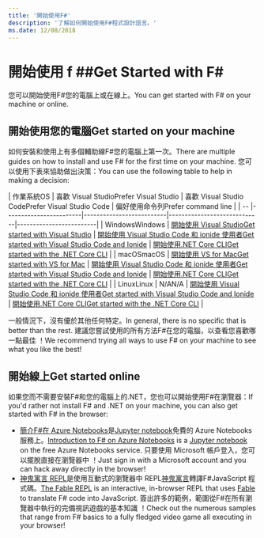 ```yaml
---
title: '開始使用F#'
description: '了解如何開始使用F#程式設計語言。'
ms.date: 12/08/2018
---
```

# <a name="get-started-with-f"></a><span data-ttu-id="b410f-103">開始使用 f #\#</span><span class="sxs-lookup"><span data-stu-id="b410f-103">Get Started with F\#</span></span>

<span data-ttu-id="b410f-104">您可以開始使用F#您的電腦上或在線上。</span><span class="sxs-lookup"><span data-stu-id="b410f-104">You can get started with F# on your machine or online.</span></span>

## <a name="get-started-on-your-machine"></a><span data-ttu-id="b410f-105">開始使用您的電腦</span><span class="sxs-lookup"><span data-stu-id="b410f-105">Get started on your machine</span></span>

<span data-ttu-id="b410f-106">如何安裝和使用上有多個輔助線F#您的電腦上第一次。</span><span class="sxs-lookup"><span data-stu-id="b410f-106">There are multiple guides on how to install and use F# for the first time on your machine.</span></span>  <span data-ttu-id="b410f-107">您可以使用下表來協助做出決策：</span><span class="sxs-lookup"><span data-stu-id="b410f-107">You can use the following table to help in making a decision:</span></span>

| <span data-ttu-id="b410f-108">作業系統</span><span class="sxs-lookup"><span data-stu-id="b410f-108">OS</span></span> | <span data-ttu-id="b410f-109">喜歡 Visual Studio</span><span class="sxs-lookup"><span data-stu-id="b410f-109">Prefer Visual Studio</span></span> | <span data-ttu-id="b410f-110">喜歡 Visual Studio Code</span><span class="sxs-lookup"><span data-stu-id="b410f-110">Prefer Visual Studio Code</span></span> | <span data-ttu-id="b410f-111">偏好使用命令列</span><span class="sxs-lookup"><span data-stu-id="b410f-111">Prefer command line</span></span> |
| -- |------------------------|--------------------------|-----------------------------|-------------------------|
| <span data-ttu-id="b410f-112">Windows</span><span class="sxs-lookup"><span data-stu-id="b410f-112">Windows</span></span> | [<span data-ttu-id="b410f-113">開始使用 Visual Studio</span><span class="sxs-lookup"><span data-stu-id="b410f-113">Get started with Visual Studio</span></span>](get-started-visual-studio.md) | [<span data-ttu-id="b410f-114">開始使用 Visual Studio Code 和 ionide 使用者</span><span class="sxs-lookup"><span data-stu-id="b410f-114">Get started with Visual Studio Code and Ionide</span></span>](get-started-vscode.md) | [<span data-ttu-id="b410f-115">開始使用.NET Core CLI</span><span class="sxs-lookup"><span data-stu-id="b410f-115">Get started with the .NET Core CLI</span></span>](get-started-command-line.md) |
| <span data-ttu-id="b410f-116">macOS</span><span class="sxs-lookup"><span data-stu-id="b410f-116">macOS</span></span> | [<span data-ttu-id="b410f-117">開始使用 VS for Mac</span><span class="sxs-lookup"><span data-stu-id="b410f-117">Get started with VS for Mac</span></span>](get-started-with-visual-studio-for-mac.md) | [<span data-ttu-id="b410f-118">開始使用 Visual Studio Code 和 ionide 使用者</span><span class="sxs-lookup"><span data-stu-id="b410f-118">Get started with Visual Studio Code and Ionide</span></span>](get-started-vscode.md) | [<span data-ttu-id="b410f-119">開始使用.NET Core CLI</span><span class="sxs-lookup"><span data-stu-id="b410f-119">Get started with the .NET Core CLI</span></span>](get-started-command-line.md) |
| <span data-ttu-id="b410f-120">Linux</span><span class="sxs-lookup"><span data-stu-id="b410f-120">Linux</span></span> | <span data-ttu-id="b410f-121">N/A</span><span class="sxs-lookup"><span data-stu-id="b410f-121">N/A</span></span> | [<span data-ttu-id="b410f-122">開始使用 Visual Studio Code 和 ionide 使用者</span><span class="sxs-lookup"><span data-stu-id="b410f-122">Get started with Visual Studio Code and Ionide</span></span>](get-started-vscode.md) | [<span data-ttu-id="b410f-123">開始使用.NET Core CLI</span><span class="sxs-lookup"><span data-stu-id="b410f-123">Get started with the .NET Core CLI</span></span>](get-started-command-line.md) |

<span data-ttu-id="b410f-124">一般情況下，沒有優於其他任何特定。</span><span class="sxs-lookup"><span data-stu-id="b410f-124">In general, there is no specific that is better than the rest.</span></span> <span data-ttu-id="b410f-125">建議您嘗試使用的所有方法F#在您的電腦，以查看您喜歡哪一點最佳 ！</span><span class="sxs-lookup"><span data-stu-id="b410f-125">We recommend trying all ways to use F# on your machine to see what you like the best!</span></span>

## <a name="get-started-online"></a><span data-ttu-id="b410f-126">開始線上</span><span class="sxs-lookup"><span data-stu-id="b410f-126">Get started online</span></span>

<span data-ttu-id="b410f-127">如果您而不需要安裝F#和您的電腦上的.NET，您也可以開始使用F#在瀏覽器：</span><span class="sxs-lookup"><span data-stu-id="b410f-127">If you'd rather not install F# and .NET on your machine, you can also get started with F# in the browser:</span></span>

* <span data-ttu-id="b410f-128">[簡介F#在 Azure Notebooks](https://notebooks.azure.com/Microsoft/projects/2018-Intro-FSharp/html/Introduction%20to%20FSharp.ipynb)是[Jupyter notebook](https://jupyter.org/)免費的 Azure Notebooks 服務上。</span><span class="sxs-lookup"><span data-stu-id="b410f-128">[Introduction to F# on Azure Notebooks](https://notebooks.azure.com/Microsoft/projects/2018-Intro-FSharp/html/Introduction%20to%20FSharp.ipynb) is a [Jupyter notebook](https://jupyter.org/) on the free Azure Notebooks service.</span></span> <span data-ttu-id="b410f-129">只要使用 Microsoft 帳戶登入，您可以擺脫直接在瀏覽器中 ！</span><span class="sxs-lookup"><span data-stu-id="b410f-129">Just sign in with a Microsoft account and you can hack away directly in the browser!</span></span>
* <span data-ttu-id="b410f-130">[神鬼寓言 REPL](https://fable.io/repl/)是使用互動式的瀏覽器中 REPL[神鬼寓言](https://fable.io/)轉譯F#JavaScript 程式碼。</span><span class="sxs-lookup"><span data-stu-id="b410f-130">[The Fable REPL](https://fable.io/repl/) is an interactive, in-browser REPL that uses [Fable](https://fable.io/) to translate F# code into JavaScript.</span></span> <span data-ttu-id="b410f-131">簽出許多的範例，範圍從F#在所有瀏覽器中執行的完備視訊遊戲的基本知識 ！</span><span class="sxs-lookup"><span data-stu-id="b410f-131">Check out the numerous samples that range from F# basics to a fully fledged video game all executing in your browser!</span></span>
